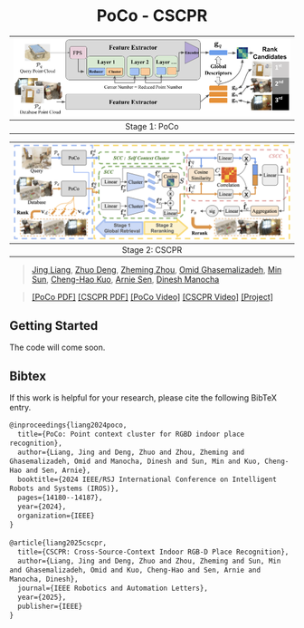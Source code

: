 <div align="center">   
  
# PoCo - CSCPR
</div>


| <img src="assets/poco.png" alt="drawing"  width="1000"/> | 
|:--------------------------------------------------------:| 
|                      Stage 1: PoCo                       | 

| <img src="assets/cscpr.png" alt="drawing" width="1000"/> | 
|:--------------------------------------------------------:| 
|                      Stage 2: CSCPR                      | 

[//]: # (> **ET-Former: Efficient Triplane Deformable Attention for 3D Semantic Scene Completion From Monocular Camera**.)

> [Jing Liang](https://jingliangc.github.io/), [Zhuo Deng](https://scholar.google.com/citations?user=AWWGTeIAAAAJ&hl=en), [Zheming Zhou](https://scholar.google.com/citations?user=LWKGD_kAAAAJ&hl=en&oi=ao), [Omid Ghasemalizadeh](https://scholar.google.com/citations?user=R4pXj28AAAAJ&hl=en&oi=ao), [Min Sun](https://scholar.google.com/citations?user=1Rf6sGcAAAAJ), [Cheng-Hao Kuo](https://scholar.google.com/citations?user=nvQampwAAAAJ&hl=en&oi=ao), [Arnie Sen](https://www.amazon.science/author/arnie-sen), [Dinesh Manocha](https://scholar.google.com/citations?user=X08l_4IAAAAJ)


>  [[PoCo PDF]](https://arxiv.org/pdf/2404.02885) [[CSCPR PDF]](https://arxiv.org/pdf/2407.17457)
>  [[PoCo Video]](https://youtu.be/D8dObAeMiCw) [[CSCPR Video]](https://youtu.be/DcXVHMpL4oQ?si=Ey5jeSMXcAdiKcAU) 
>  [[Project]](https://github.com/jingGM/PoCo-CCR.git)

## Getting Started

The code will come soon.

## Bibtex

If this work is helpful for your research, please cite the following BibTeX entry.

```
@inproceedings{liang2024poco,
  title={PoCo: Point context cluster for RGBD indoor place recognition},
  author={Liang, Jing and Deng, Zhuo and Zhou, Zheming and Ghasemalizadeh, Omid and Manocha, Dinesh and Sun, Min and Kuo, Cheng-Hao and Sen, Arnie},
  booktitle={2024 IEEE/RSJ International Conference on Intelligent Robots and Systems (IROS)},
  pages={14180--14187},
  year={2024},
  organization={IEEE}
}

@article{liang2025cscpr,
  title={CSCPR: Cross-Source-Context Indoor RGB-D Place Recognition},
  author={Liang, Jing and Deng, Zhuo and Zhou, Zheming and Sun, Min and Ghasemalizadeh, Omid and Kuo, Cheng-Hao and Sen, Arnie and Manocha, Dinesh},
  journal={IEEE Robotics and Automation Letters},
  year={2025},
  publisher={IEEE}
}
```